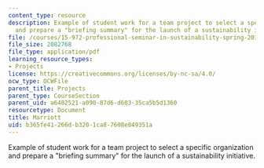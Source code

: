 ```yaml
---
content_type: resource
description: Example of student work for a team project to select a specific organization
  and prepare a "briefing summary" for the launch of a sustainability initiative.
file: /courses/15-972-professional-seminar-in-sustainability-spring-2010/b365fe41266db3201ca87608e049351a_MIT15_972S10_pres04.pdf
file_size: 2082768
file_type: application/pdf
learning_resource_types:
- Projects
license: https://creativecommons.org/licenses/by-nc-sa/4.0/
ocw_type: OCWFile
parent_title: Projects
parent_type: CourseSection
parent_uid: a6482521-a090-87d6-d603-35ca5b5d1360
resourcetype: Document
title: Marriott
uid: b365fe41-266d-b320-1ca8-7608e049351a
---
```

Example of student work for a team project to select a specific organization and prepare a "briefing summary" for the launch of a sustainability initiative.